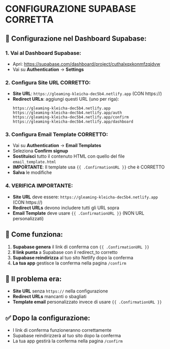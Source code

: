 # CONFIGURAZIONE SUPABASE CORRETTA

## 🔧 **Configurazione nel Dashboard Supabase:**

### **1. Vai al Dashboard Supabase:**
- Apri: https://supabase.com/dashboard/project/cuthalxqxkonmfzqjdvw
- Vai su **Authentication** → **Settings**

### **2. Configura Site URL CORRETTO:**
- **Site URL**: `https://gleaming-kleicha-dec5b4.netlify.app` (CON https://)
- **Redirect URLs**: aggiungi questi URL (uno per riga):
  ```
  https://gleaming-kleicha-dec5b4.netlify.app
  https://gleaming-kleicha-dec5b4.netlify.app/auth
  https://gleaming-kleicha-dec5b4.netlify.app/confirm
  https://gleaming-kleicha-dec5b4.netlify.app/dashboard
  ```

### **3. Configura Email Template CORRETTO:**
- Vai su **Authentication** → **Email Templates**
- Seleziona **Confirm signup**
- **Sostituisci** tutto il contenuto HTML con quello del file `email_template.html`
- **IMPORTANTE**: Il template usa `{{ .ConfirmationURL }}` che è CORRETTO
- **Salva** le modifiche

### **4. VERIFICA IMPORTANTE:**
- **Site URL** deve essere: `https://gleaming-kleicha-dec5b4.netlify.app` (CON https://)
- **Redirect URLs** devono includere tutti gli URL sopra
- **Email Template** deve usare `{{ .ConfirmationURL }}` (NON URL personalizzati)

## 🚀 **Come funziona:**
1. **Supabase genera** il link di conferma con `{{ .ConfirmationURL }}`
2. **Il link punta** a Supabase con il redirect_to corretto
3. **Supabase reindirizza** al tuo sito Netlify dopo la conferma
4. **La tua app** gestisce la conferma nella pagina `/confirm`

## 📝 **Il problema era:**
- **Site URL** senza `https://` nella configurazione
- **Redirect URLs** mancanti o sbagliati
- **Template email** personalizzato invece di usare `{{ .ConfirmationURL }}`

## ✅ **Dopo la configurazione:**
- I link di conferma funzioneranno correttamente
- Supabase reindirizzerà al tuo sito dopo la conferma
- La tua app gestirà la conferma nella pagina `/confirm` 